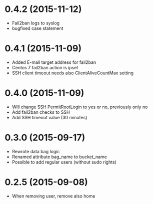# 0.4.2 (2015-11-12)
- Fail2ban logs to syslog
- bugfixed case statement

# 0.4.1 (2015-11-09)
- Added E-mail target address for fail2ban
- Centos 7 fail2ban action is ipset
- SSH client timeout needs also ClientAliveCountMax setting

# 0.4.0 (2015-11-09)
- Will change SSH PermitRootLogin to yes or no, previously only no
- Add fail2ban checks to SSH
- Add SSH timeout value (30 minutes)

# 0.3.0 (2015-09-17)
- Rewrote data bag logic
- Renamed attribute bag_name to bucket_name
- Possible to add regular users (without sudo rights)

# 0.2.5 (2015-09-08)
- When removing user, remove also home
